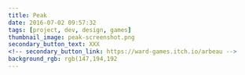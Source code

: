 ```yaml
---
title: Peak
date: 2016-07-02 09:57:32
tags: [project, dev, design, games]
thumbnail_image: peak-screenshot.png
secondary_button_text: XXX
<!-- secondary_button_link: https://ward-games.itch.io/arbeau -->
background_rgb: rgb(147,194,192
---
```

